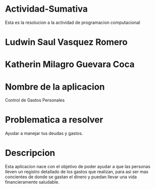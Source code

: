 # Actividad-Sumativa
Esta es la resolucion a la actividad de programacion computacional

# Ludwin Saul Vasquez Romero

# Katherin Milagro Guevara Coca


# Nombre de la aplicacion
Control de Gastos Personales

# Problematica a resolver
Ayudar a manejar tus deudas y gastos.

# Descripcion
Esta aplicacion nace con el objetivo de poder ayudar a que las personas lleven un registro detallado
de los gastos que realizan, para asi ser mas concientes de donde se gastan el dinero y puedan llevar 
una vida financieramente saludable.

